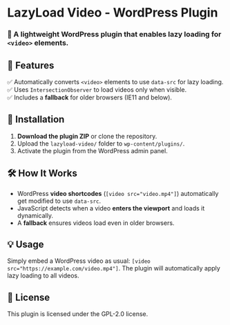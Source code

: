 # LazyLoad Video - WordPress Plugin

### 🚀 A lightweight WordPress plugin that enables **lazy loading** for `<video>` elements.

## 📌 Features
✅ Automatically converts `<video>` elements to use `data-src` for lazy loading.  
✅ Uses `IntersectionObserver` to load videos only when visible.  
✅ Includes a **fallback** for older browsers (IE11 and below).  

## 🔧 Installation
1. **Download the plugin ZIP** or clone the repository.  
2. Upload the `lazyload-video/` folder to `wp-content/plugins/`.  
3. Activate the plugin from the WordPress admin panel.  

## 🛠️ How It Works
- WordPress **video shortcodes** (`[video src="video.mp4"]`) automatically get modified to use `data-src`.  
- JavaScript detects when a video **enters the viewport** and loads it dynamically.  
- A **fallback** ensures videos load even in older browsers.  

## 💡 Usage
Simply embed a WordPress video as usual: `[video src="https://example.com/video.mp4"]`. The plugin will automatically apply lazy loading to all videos.

## 📄 License
This plugin is licensed under the GPL-2.0 license.
